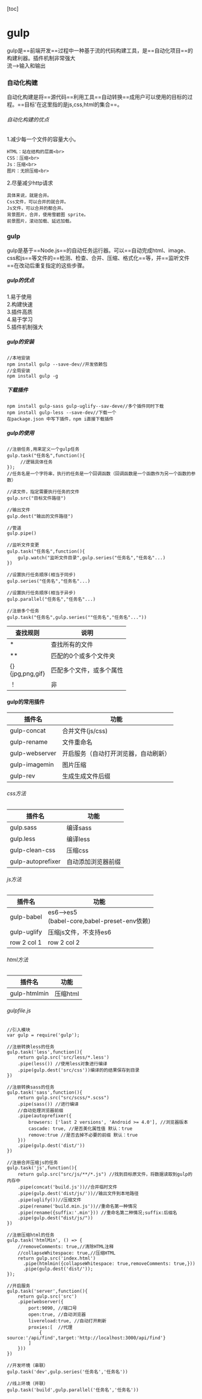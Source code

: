[toc]
# gulp
gulp是==前端开发==过程中一种基于流的代码构建工具，是==自动化项目==的构建利器。插件机制非常强大<br/>
流-->输入和输出<br>
### 自动化构建
自动化构建是将==源代码==利用工具==自动转换==成用户可以使用的目标的过程。==目标'在这里指的是js,css,html的集合==。
###### 自动化构建的优点
1.减少每一个文件的容量大小。<br>


```
HTML：站在结构的层面<br>
CSS：压缩<br>
Js：压缩<br>
图片：无损压缩<br>
```
2.尽量减少http请求

```
具体来说，就是合并。
Css文件，可以合并的就合并。
Js文件，可以合并的都合并。 
背景图片，合并，使用雪碧图 sprite。
前景图片，滚动加载、延迟加载。
```
### gulp

gulp是基于==Node.js==的自动任务运行器。可以==自动完成html、image、css和js==等文件的==检测、检查、合并、压缩、格式化==等，并==监听文件==在改动后重复指定的这些步骤。
##### gulp的优点
1.易于使用<br>
2.构建快速<br>
3.插件高质<br>
4.易于学习<br>
5.插件机制强大
##### gulp的安装

```
//本地安装
npm install gulp --save-dev//开发依赖包
//全局安装
npm install gulp -g
```
##### 下载插件

```
npm install gulp-sass gulp-uglify--sav-deve//多个插件同时下载
npm install gulp-less --save-dev//下载一个
在package.json 中写下插件，npm i直接下载插件
```
##### gulp的使用

```
//注册任务,用来定义一个gulp任务
gulp.task("任务名",function(){
     //逻辑具体任务
});
//任务名是一个字符串，执行的任务是一个回调函数（回调函数是一个函数作为另一个函数的参数）

//读文件，指定需要执行任务的文件
gulp.src("目标文件路径")

//输出文件
gulp.dest("输出的文件路径")

//管道
gulp.pipe()

//监听文件变更
gulp.task("任务名",function(){
    gulp.watch("监听文件目录",gulp.series("任务名","任务名"...)
})

//设置执行任务顺序(相当于同步)
gulp.series("任务名","任务名"...)

//设置执行任务顺序(相当于异步)
gulp.parallel("任务名","任务名"...)

//注册多个任务
gulp.task("任务名",gulp.series(""任务名","任务名"..."))
```

查找规则| 说明
---|---
* | 查找所有的文件
**| 匹配的0个或多个文件夹
{} <br> {jpg,png,gif}|匹配多个文件，或多个属性
！|非
####  gulp的常用插件

插件名 | 功能
---|---
gulp-concat | 合并文件(js/css)
gulp-rename | 文件重命名
gulp-webserver |开启服务（自动打开浏览器，自动刷新）
gulp-imagemin|图片压缩
gulp-rev|生成生成文件后缀


###### css方法

插件名 | 功能
---|---
gulp.sass | 编译sass
gulp.less | 编译less
gulp-clean-css|压缩css
gulp-autoprefixer|自动添加浏览器前缀

###### js方法

插件名 | 功能
---|---
gulp-babel|es6——>es5<br> (babel-core,babel-preset-env依赖)
gulp-uglify | 压缩js文件，不支持es6
row 2 col 1 | row 2 col 2


###### html方法

插件名 | 功能
---|---
gulp-htmlmin | 压缩html

###### gulpfile.js
```
//引入模块
var gulp = require('gulp');

//注册转换less的任务
gulp.task('less',function(){
    return gulp.src('src/less/*.less')
    .pipe(less()) //使用less对象进行编译
    .pipe(gulp.dest('src/css'))编译的的结果保存到目录
})

//注册转换sass的任务
gulp.task('sass',function(){
    return gulp.src("src/scss/*.scss")
    .pipe(sass()) //进行编译
    //自动处理浏览器前缀 
    .pipe(autoprefixer({
        browsers: ['last 2 versions', 'Android >= 4.0'], //浏览器版本
        cascade: true, //是否美化属性值 默认：true 
        remove:true //是否去掉不必要的前缀 默认：true 
    }))
    .pipe(gulp.dest('dist/'))
})

//注册合并压缩js的任务
gulp.task('js',function(){
    return gulp.src("src/js/**/*.js") //找到目标原文件，将数据读取到gulp的内存中
    .pipe(concat('build.js'))//合并临时文件
    .pipe(gulp.dest('dist/js/'))//输出文件到本地路径
    .pipe(uglify())//压缩文件
    .pipe(rename('build.min.js'))//重命名第一种情况
    .pipe(rename({suffix:'.min'})) //重命名第二种情况;suffix:后缀名
    .pipe(gulp.dest("dist/js/"))
})

//注册压缩html的任务
gulp.task('htmlMin', () => {
    //removeComments: true,//清除HTML注释
    //collapseWhitespace: true,//压缩HTML
    return gulp.src('index.html')
      .pipe(htmlmin({collapseWhitespace: true,removeComments: true,}))
      .pipe(gulp.dest('dist/'));
});

//开启服务
gulp.task('server',function(){
    return gulp.src('src')
    .pipe(webserver({
        port:9090, //端口号
        open:true, //自动浏览器
        livereload:true, //自动打开刷新
        proxies:[  //代理
            { source:'/api/find',target:'http://localhost:3000/api/find'}
        ]   
    }))
})

//开发坏境（串联）
gulp.task('dev',gulp.series('任务名','任务名'))

//线上环境（并联）
gulp.task('build',gulp.parallel('任务名','任务名'))
```











